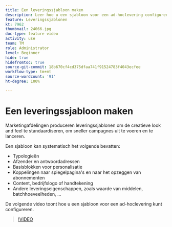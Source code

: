 ```yaml
---
title: Een leveringssjabloon maken
description: Leer hoe u een sjabloon voor een ad-hoclevering configureert.
feature: Leveringssjablonen
kt: 7962
thumbnail: 24066.jpg
doc-type: feature video
activity: use
team: TM
role: Administrator
level: Beginner
hide: true
hidefromtoc: true
source-git-commit: 18b670cf4cd375dfaa741f91524783f4043ecfee
workflow-type: tm+mt
source-wordcount: '91'
ht-degree: 100%

---
```


# Een leveringssjabloon maken

Marketingafdelingen produceren leveringssjablonen om de creatieve look and feel te standaardiseren, om sneller campagnes uit te voeren en te lanceren.

Een sjabloon kan systematisch het volgende bevatten:

* Typologieën
* Afzender en antwoordadressen
* Basisblokken voor personalisatie
* Koppelingen naar spiegelpagina&#39;s en naar het opzeggen van abonnementen
* Content, bedrijfslogo of handtekening
* Andere leveringseigenschappen, zoals waarde van middelen, batchhoeveelheden, ...

De volgende video toont hoe u een sjabloon voor een ad-hoclevering kunt configureren.

>[!VIDEO](https://video.tv.adobe.com/v/24066?quality=12)
